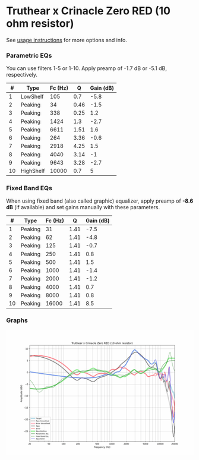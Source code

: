 # Truthear x Crinacle Zero RED (10 ohm resistor)
See [usage instructions](https://github.com/jaakkopasanen/AutoEq#usage) for more options and info.

### Parametric EQs
You can use filters 1-5 or 1-10. Apply preamp of -1.7 dB or -5.1 dB, respectively.

|   # | Type      |   Fc (Hz) |    Q |   Gain (dB) |
|-----|-----------|-----------|------|-------------|
|   1 | LowShelf  |       105 | 0.7  |        -5.8 |
|   2 | Peaking   |        34 | 0.46 |        -1.5 |
|   3 | Peaking   |       338 | 0.25 |         1.2 |
|   4 | Peaking   |      1424 | 1.3  |        -2.7 |
|   5 | Peaking   |      6611 | 1.51 |         1.6 |
|   6 | Peaking   |       264 | 3.36 |        -0.6 |
|   7 | Peaking   |      2918 | 4.25 |         1.5 |
|   8 | Peaking   |      4040 | 3.14 |        -1   |
|   9 | Peaking   |      9643 | 3.28 |        -2.7 |
|  10 | HighShelf |     10000 | 0.7  |         5   |

### Fixed Band EQs
When using fixed band (also called graphic) equalizer, apply preamp of **-8.6 dB** (if available) and set gains manually with these parameters.

|   # | Type    |   Fc (Hz) |    Q |   Gain (dB) |
|-----|---------|-----------|------|-------------|
|   1 | Peaking |        31 | 1.41 |        -7.5 |
|   2 | Peaking |        62 | 1.41 |        -4.8 |
|   3 | Peaking |       125 | 1.41 |        -0.7 |
|   4 | Peaking |       250 | 1.41 |         0.8 |
|   5 | Peaking |       500 | 1.41 |         1.5 |
|   6 | Peaking |      1000 | 1.41 |        -1.4 |
|   7 | Peaking |      2000 | 1.41 |        -1.2 |
|   8 | Peaking |      4000 | 1.41 |         0.7 |
|   9 | Peaking |      8000 | 1.41 |         0.8 |
|  10 | Peaking |     16000 | 1.41 |         8.5 |

### Graphs
![](./Truthear%20x%20Crinacle%20Zero%20RED%20(10%20ohm%20resistor).png)
